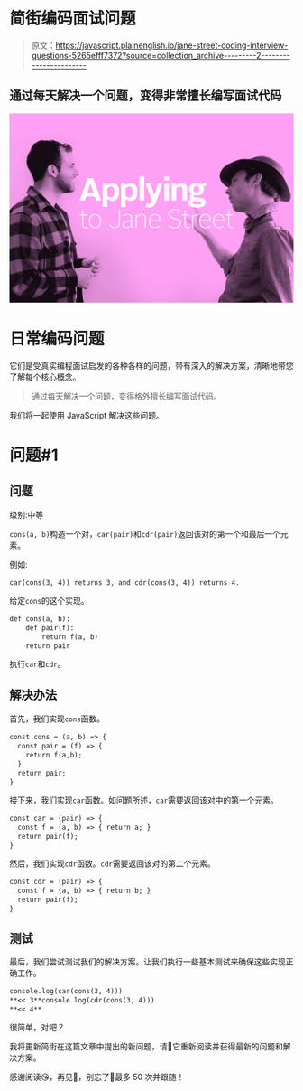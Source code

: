 # 简街编码面试问题

> 原文：<https://javascript.plainenglish.io/jane-street-coding-interview-questions-5265efff7372?source=collection_archive---------2----------------------->

## 通过每天解决一个问题，变得非常擅长编写面试代码

![](img/a744f4f1755197ccdfebcb6eaab768d6.png)

# 日常编码问题

它们是受真实编程面试启发的各种各样的问题，带有深入的解决方案，清晰地带您了解每个核心概念。

> 通过每天解决一个问题，变得格外擅长编写面试代码。

我们将一起使用 JavaScript 解决这些问题。

# 问题#1

## 问题

级别:中等

`cons(a, b)`构造一个对，`car(pair)`和`cdr(pair)`返回该对的第一个和最后一个元素。

例如:

```
car(cons(3, 4)) returns 3, and cdr(cons(3, 4)) returns 4.
```

给定`cons`的这个实现。

```
def cons(a, b):
    def pair(f):
        return f(a, b)
    return pair
```

执行`car`和`cdr`。

## 解决办法

首先，我们实现`cons`函数。

```
const cons = (a, b) => {
  const pair = (f) => {
    return f(a,b);
  }
  return pair;
}
```

接下来，我们实现`car`函数。如问题所述，`car`需要返回该对中的第一个元素。

```
const car = (pair) => {
  const f = (a, b) => { return a; }
  return pair(f);
}
```

然后，我们实现`cdr`函数。`cdr`需要返回该对的第二个元素。

```
const cdr = (pair) => {
  const f = (a, b) => { return b; }
  return pair(f);  
}
```

## 测试

最后，我们尝试测试我们的解决方案。让我们执行一些基本测试来确保这些实现正确工作。

```
console.log(car(cons(3, 4)))
**<< 3**console.log(cdr(cons(3, 4)))
**<< 4**
```

很简单，对吧？

我将更新简街在这篇文章中提出的新问题，请🔖它重新阅读并获得最新的问题和解决方案。

感谢阅读😘，再见👋，别忘了👏最多 50 次并跟随！